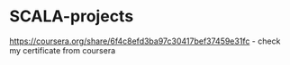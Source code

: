 # SCALA-projects
https://coursera.org/share/6f4c8efd3ba97c30417bef37459e31fc - check my certificate from coursera
